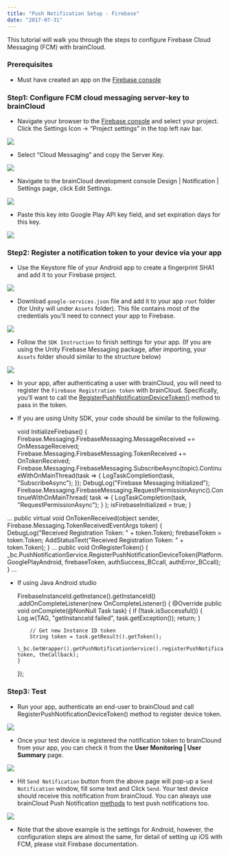 ```yaml
---
title: "Push Notification Setup - Firebase"
date: "2017-07-31"
---
```


This tutorial will walk you through the steps to configure Firebase Cloud Messaging (FCM) with brainCloud.

### Prerequisites

- Must have created an app on the [Firebase console](https://console.firebase.google.com/)

### Step1: Configure FCM cloud messaging server-key to brainCloud

- Navigate your browser to the [Firebase console](https://console.firebase.google.com/) and select your project. Click the Settings Icon -> “Project settings” in the top left nav bar.

![](images/image.png)

- [](https://downloads.intercomcdn.com/i/o/363163268/df61c0644eed17b7c7720fdd/image.png)Select “Cloud Messaging” and copy the Server Key.

![](images/image.png)

- [](https://downloads.intercomcdn.com/i/o/363163674/9784d263d41547231f100d3f/image.png)Navigate to the brainCloud development console Design | Notification | Settings page, click Edit Settings.

![](images/image.png)

- [](https://downloads.intercomcdn.com/i/o/363164687/0b9686fb11a02b479228e124/image.png)Paste this key into Google Play API key field, and set expiration days for this key.

![](images/image.png)

### Step2: Register a notification token to your device via your app

- Use the Keystore file of your Android app to create a fingerprint SHA1 and add it to your Firebase project.

![](images/image.png)

- [](https://downloads.intercomcdn.com/i/o/363170155/8a1b3fd682b55062c117f921/image.png)Download `google-services.json` file and add it to your app `root` folder (for Unity will under `Assets` folder). This file contains most of the credentials you’ll need to connect your app to Firebase.

![](images/image.png)

- [](https://downloads.intercomcdn.com/i/o/363171394/676a6832ba89d7e8c5d15600/image.png)Follow the `SDK Instruction` to finish settings for your app. (If you are using the Unity Firebase Messaging package, after importing, your `Assets` folder should similar to the structure below)

![](images/image.png)

- [](https://downloads.intercomcdn.com/i/o/363172566/c331289185689feda4332a47/image.png)In your app, after authenticating a user with brainCloud, you will need to register the `Firebase Registration token` with brainCloud. Specifically, you’ll want to call the [RegisterPushNotificationDeviceToken()](/api/capi/pushnotification/registerpushnotificationdevicetoken) method to pass in the token.
- If you are using Unity SDK, your code should be similar to the following.

    void InitializeFirebase()
    {
        Firebase.Messaging.FirebaseMessaging.MessageReceived += OnMessageReceived;
        Firebase.Messaging.FirebaseMessaging.TokenReceived += OnTokenReceived;
        Firebase.Messaging.FirebaseMessaging.SubscribeAsync(topic).ContinueWithOnMainThread(task => {
            LogTaskCompletion(task, "SubscribeAsync");
        });
        DebugLog("Firebase Messaging Initialized");
        Firebase.Messaging.FirebaseMessaging.RequestPermissionAsync().ContinueWithOnMainThread(
            task => {
                LogTaskCompletion(task, "RequestPermissionAsync");
            }
        );
        isFirebaseInitialized = true;
    } 

...
    public virtual void OnTokenReceived(object sender, Firebase.Messaging.TokenReceivedEventArgs token)
    {
        DebugLog("Received Registration Token: " + token.Token);
        firebaseToken = token.Token;
        AddStatusText("Received Registration Token: " + token.Token);
    }
...
    public void OnRegisterToken()
    {
        \_bc.PushNotificationService.RegisterPushNotificationDeviceToken(Platform.GooglePlayAndroid, firebaseToken, authSuccess\_BCcall, authError\_BCcall);
    }
...

- If using Java Android studio

  FirebaseInstanceId.getInstance().getInstanceId()
  .addOnCompleteListener(new OnCompleteListener<InstanceIdResult>() {
      @Override
      public void onComplete(@NonNull Task<InstanceIdResult> task) {
          if (!task.isSuccessful()) {
              Log.w(TAG, "getInstanceId failed", task.getException());
              return;
          }

          // Get new Instance ID token
          String token = task.getResult().getToken();
          \_bc.GetWrapper().getPushNotificationService().registerPushNotificationToken(Platform.GooglePlayAndroid, token, theCallback);
      }
  });

### Step3: Test

- Run your app, authenticate an end-user to brainCloud and call RegisterPushNotificationDeviceToken() method to register device token.

![](images/image.png)

- [](https://downloads.intercomcdn.com/i/o/363178357/3c1e5a09827267caede11b8d/image.png)Once your test device is registered the notification token to brainClound from your app, you can check it from the **User** **Monitoring | User Summary** page.

![](images/image.png)

- [](https://downloads.intercomcdn.com/i/o/363176360/1474feee11f5367407b4e4b1/image.png)Hit `Send Notification` button from the above page will pop-up a `Send Notification` window, fill some text and Click `Send`. Your test device should receive this notification from brainCloud. You can always use brainCloud Push Notification [methods](/api/capi/pushnotification) to test push notifications too.

![](images/image.png)

- [](https://downloads.intercomcdn.com/i/o/363181329/3755b318ffa0dd79912cbb1f/image.png)Note that the above example is the settings for Android, however, the configuration steps are almost the same, for detail of setting up iOS with FCM, please visit Firebase documentation.
